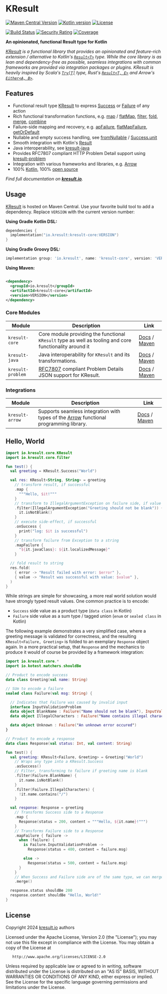 # KResult

[![Maven Central Version](https://kresult.io/badge/maven.svg)](https://central.sonatype.com/namespace/io.kresult) 
[![Kotlin version](https://kresult.io/badge/kotlin.svg)](https://kotlinlang.org/docs/whatsnew2020.html) 
[![License](https://kresult.io/badge/license.svg)](https://www.apache.org/licenses/LICENSE-2.0)

[![Build Status](https://kresult.io/badge/build-status.svg)](https://github.com/kresult/kresult/actions/workflows/build.yml?query=branch%3Amain+)
[![Security Rating](https://kresult.io/badge/security-rating.svg)](https://sonarcloud.io/summary/new_code?id=kresult_kresult) 
[![Coverage](https://kresult.io/badge/code-coverage.svg)](https://sonarcloud.io/summary/new_code?id=kresult_kresult)

**An opinionated, functional Result type for Kotlin**

*[KResult](https://kresult.io) is a functional library that provides an opinionated and feature-rich extension /
alternative to Kotlin's [`Result<T>`](https://kotlinlang.org/api/latest/jvm/stdlib/kotlin/-result/) type. While the core
library is as lean and dependency-free as possible, seamless integrations with common frameworks are provided via
integration packages or plugins. KResult is heavily inspired by
Scala's [`Try[T]`](https://www.scala-lang.org/api/current/scala/util/Try.html) type,
Rust's [`Result<T, E>`](https://doc.rust-lang.org/std/result/enum.Result.html) and
Arrow's [`Either<A, B>`](https://apidocs.arrow-kt.io/arrow-core/arrow.core/-either/index.html).*

## Features

- Functional result type [KResult](https://kresult.io/libs/kresult-core/io.kresult.core/-k-result/) to express 
  [Success](https://kresult.io/libs/kresult-core/io.kresult.core/-k-result/-success/) or
  [Failure](https://kresult.io/libs/kresult-core/io.kresult.core/-k-result/-failure/) of any action
- Rich functional transformation functions, e.g. 
  [map](https://kresult.io/libs/kresult-core/io.kresult.core/-k-result/map) /
  [flatMap](https://kresult.io/libs/kresult-core/io.kresult.core/flat-map), 
  [filter](https://kresult.io/libs/kresult-core/io.kresult.core/filter), 
  [fold](https://kresult.io/libs/kresult-core/io.kresult.core/-k-result/fold),
  [merge](https://kresult.io/libs/kresult-core/io.kresult.core/merge),
  [combine](https://kresult.io/libs/kresult-core/io.kresult.core/combine)
- Failure-side mapping and recovery, e.g. 
  [apFailure](https://kresult.io/libs/kresult-core/io.kresult.core/-k-result/map-failure), 
  [flatMapFailure](https://kresult.io/libs/kresult-core/io.kresult.core/flat-map-failure), 
  [getOrDefault](https://kresult.io/libs/kresult-core/io.kresult.core/get-or-default)
- Nullable and empty success handling, see 
  [fromNullable](https://kresult.io/libs/kresult-core/io.kresult.core/-k-result/-companion/from-nullable) / 
  [Success.unit](https://kresult.io/libs/kresult-core/io.kresult.core/-k-result/-success/-companion/unit)
- Smooth integration with Kotlin's [Result<T>](https://kotlinlang.org/api/latest/jvm/stdlib/kotlin/-result/)
- Java interoperability, see [kresult-java](https://kresult.io/libs/kresult-java/)
- Provides RFC7807 compliant HTTP Problem Detail support using 
  [kresult-problem](https://kresult.io/libs/kresult-problem/)
- Integration with various frameworks and libraries, e.g. [Arrow](https://kresult.io/integrations/kresult-arrow/)
- 100% [Kotlin](https://kotlinlang.org), 
  100% [open source](https://github.com/kresult/kresult?tab=readme-ov-file#license)

*Find full documentation on **[kresult.io](https://kresult.io)**.*

## Usage

[KResult](https://kresult.io) is hosted on Maven Central. Use your favorite build tool to add a dependency. Replace
`VERSION` with the current version number:

**Using Gradle Kotlin DSL:**

```kotlin
dependencies {
  implementation("io.kresult:kresult-core:VERSION")
}
```

**Using Gradle Groovy DSL:**

```groovy
implementation group: 'io.kresult', name: 'kresult-core', version: 'VERSION'
```

**Using Maven:**

```xml

<dependency>
  <groupId>io.kresult</groupId>
  <artifactId>kresult-core</artifactId>
  <version>VERSION</version>
</dependency>
```

### Core Modules

| Module            | Description                                                                                                  | Link                                                                                                                              |
|-------------------|--------------------------------------------------------------------------------------------------------------|-----------------------------------------------------------------------------------------------------------------------------------|
| `kresult-core`    | Core module providing the functional `KResult` type as well as tooling and core functionality around it      | [Docs](https://kresult.io/libs/kresult-core/) / [Maven](https://central.sonatype.com/artifact/io.kresult/kresult-core)       |
| `kresult-java`    | Java interoperability for `KResult` and its transformations.                                                 | [Docs](https://kresult.io/libs/kresult-java/) / [Maven](https://central.sonatype.com/artifact/io.kresult/kresult-java)       |
| `kresult-problem` | [RFC7807](https://datatracker.ietf.org/doc/html/rfc7807) compliant Problem Details JSON support for KResult. | [Docs](https://kresult.io/libs/kresult-problem/) / [Maven](https://central.sonatype.com/artifact/io.kresult/kresult-problem) |

### Integrations

| Module          | Description                                                                                                   | Link                                                                                                                                            |
|-----------------|---------------------------------------------------------------------------------------------------------------|-------------------------------------------------------------------------------------------------------------------------------------------------|
| `kresult-arrow` | Supports seamless integration with types of the [Arrow](https://arrow-kt.io/) functional programming library. | [Docs](https://kresult.io/integrations/kresult-arrow/) / [Maven](https://central.sonatype.com/artifact/io.kresult.integration/kresult-arrow) |

## Hello, World

<!--- CLEAR -->
<!--- TEST_NAME ReadmeKnitTest -->

```kotlin
import io.kresult.core.KResult
import io.kresult.core.filter

fun test() {
  val greeting = KResult.Success("World")

  val res: KResult<String, String> = greeting
    // transform result, if successful
    .map {
      """Hello, $it!"""
    }
    // transform to IllegalArgumentException on failure side, if value is blank
    .filter(IllegalArgumentException("Greeting should not be blank")) {
      it.isNotBlank()
    }
    // execute side-effect, if successful
    .onSuccess {
      print("log: $it is successful")
    }
    // transform failure from Exception to a string
    .mapFailure {
      "${it.javaClass}: ${it.localizedMessage}"
    }

  // fold result to string
  res.fold(
    { error -> "Result failed with error: $error" },
    { value -> "Result was successful with value: $value" },
  )
}
```

<!--- KNIT example-readme-01.kt -->
<!--- TEST lines.isEmpty() -->

While strings are simple for showcasing, a more real world solution would have strongly typed result values. One common
practice is to encode:

* `Success` side value as a product type (`data class` in Kotlin)
* `Failure` side value as a sum type / tagged union (`enum` or `sealed class` in Kotlin)

The following example demonstrates a very simplified case, where a greeting message is validated for correctness, and
the resulting `KResult<Failure, Greeting>` is folded to an exemplary `Response` object again. In a more practical setup,
that `Response` and the mechanics to produce it would of course be provided by a framework integration:

```kotlin
import io.kresult.core.*
import io.kotest.matchers.shouldBe

// Product to encode success
data class Greeting(val name: String)

// SUm to encode a failure
sealed class Failure(val msg: String) {

  // Indicates that Failure was caused by invalid input
  interface InputValidationProblem
  data object BlankName : Failure("Name should not be blank"), InputValidationProblem
  data object IllegalCharacters : Failure("Name contains illegal characters"), InputValidationProblem

  data object Unknown : Failure("An unknown error occured")
}

// Product to encode a response
data class Response(val status: Int, val content: String)

fun test() {
  val greeting: KResult<Failure, Greeting> = Greeting("World")
    // Wraps any type into a KResult.Success
    .asSuccess()
    // Filter, transforming to failure if greeting name is blank
    .filter(Failure.BlankName) {
      it.name.isNotBlank()
    }
    .filter(Failure.IllegalCharacters) {
      !it.name.contains("/")
    }

  val response: Response = greeting
    // Transforms Success side to a Response
    .map {
      Response(status = 200, content = """Hello, ${it.name}!""")
    }
    // Transforms Failure side to a Response
    .mapFailure { failure ->
      when (failure) {
        is Failure.InputValidationProblem ->
          Response(status = 400, content = failure.msg)

        else ->
          Response(status = 500, content = failure.msg)
      }
    }
    // When Success and Failure side are of the same type, we can merge them (long syntax for fold)
    .merge()

  response.status shouldBe 200
  response.content shouldBe "Hello, World!"
}
```

<!--- KNIT example-readme-02.kt -->
<!--- TEST lines.isEmpty() -->

## License

Copyright 2024 [kresult.io](https://kresult.io) authors

Licensed under the Apache License, Version 2.0 (the "License");
you may not use this file except in compliance with the License.
You may obtain a copy of the License at

       http://www.apache.org/licenses/LICENSE-2.0

Unless required by applicable law or agreed to in writing, software
distributed under the License is distributed on an "AS IS" BASIS,
WITHOUT WARRANTIES OR CONDITIONS OF ANY KIND, either express or implied.
See the License for the specific language governing permissions and
limitations under the License.
